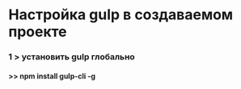 #                                                       Настройка gulp в создаваемом проекте  # 
### 1 > установить gulp глобально
####  >> npm install gulp-cli -g


